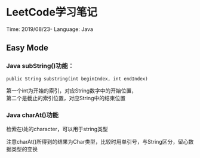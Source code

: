 # LeetCode学习笔记

Time: 2019/08/23-
Language: Java

## Easy Mode
### Java subString()功能：

```
public String substring(int beginIndex, int endIndex)
```

第一个int为开始的索引，对应String数字中的开始位置，  
第二个是截止的索引位置，对应String中的结束位置

### Java charAt()功能

检索在i处的character，可以用于string类型

注意charAt()所得到的结果为Char类型，比较时用单引号，与String区分，留心数据类型的变换
